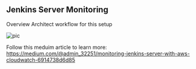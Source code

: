## Jenkins Server Monitoring

Overview Architect workflow for this setup

![pic](jenkins-monitoring.drawio.png)

Follow this meduim article to learn more: https://medium.com/@admin_32251/monitoring-jenkins-server-with-aws-cloudwatch-6914738d6d85